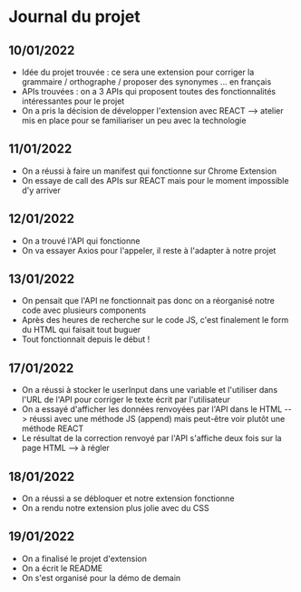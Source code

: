 # Journal du projet

## 10/01/2022

- Idée du projet trouvée : ce sera une extension pour corriger la grammaire / orthographe / proposer des synonymes ... en français
- APIs trouvées : on a 3 APIs qui proposent toutes des fonctionnalités intéressantes pour le projet
- On a pris la décision de développer l'extension avec REACT --> atelier mis en place pour se familiariser un peu avec la technologie

## 11/01/2022

- On a réussi à faire un manifest qui fonctionne sur Chrome Extension
- On essaye de call des APIs sur REACT mais pour le moment impossible d'y arriver

## 12/01/2022

- On a trouvé l'API qui fonctionne
- On va essayer Axios pour l'appeler, il reste à l'adapter à notre projet

## 13/01/2022

- On pensait que l'API ne fonctionnait pas donc on a réorganisé notre code avec plusieurs components
- Après des heures de recherche sur le code JS, c'est finalement le form du HTML qui faisait tout buguer
- Tout fonctionnait depuis le début !

## 17/01/2022

- On a réussi à stocker le userInput dans une variable et l'utiliser dans l'URL de l'API pour corriger le texte écrit par l'utilisateur
- On a essayé d'afficher les données renvoyées par l'API dans le HTML --> réussi avec une méthode JS (append) mais peut-être voir plutôt une méthode REACT
- Le résultat de la correction renvoyé par l'API s'affiche deux fois sur la page HTML --> à régler

## 18/01/2022

- On a réussi a se débloquer et notre extension fonctionne
- On a rendu notre extension plus jolie avec du CSS

## 19/01/2022

- On a finalisé le projet d'extension
- On a écrit le README
- On s'est organisé pour la démo de demain
